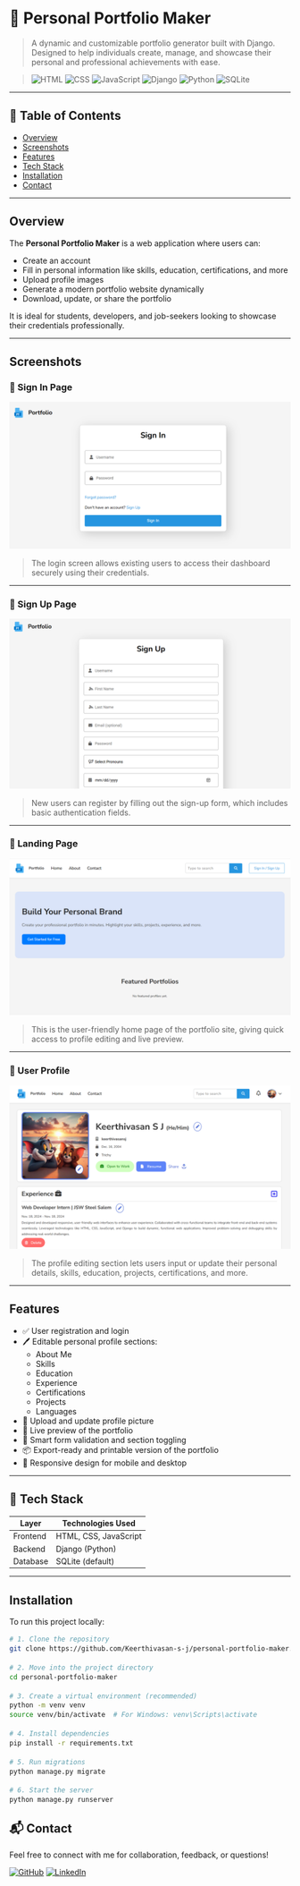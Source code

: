 # 💼 Personal Portfolio Maker

> A dynamic and customizable portfolio generator built with Django. Designed to help individuals create, manage, and showcase their personal and professional achievements with ease.

> ![HTML](https://img.shields.io/badge/HTML-5-orange?style=flat-square) ![CSS](https://img.shields.io/badge/CSS-3-blue?style=flat-square) ![JavaScript](https://img.shields.io/badge/JavaScript-ES6-yellow?style=flat-square) ![Django](https://img.shields.io/badge/Django-5.5-green?style=flat-square&logo=django) ![Python](https://img.shields.io/badge/Python-3.11-blue?style=flat-square&logo=python&logoColor=white) ![SQLite](https://img.shields.io/badge/SQLite-blue?style=flat-square&logo=sqlite)
---

## 📌 Table of Contents

- [Overview](#overview)
- [Screenshots](#screenshots)
- [Features](#features)
- [Tech Stack](#-tech-stack)
- [Installation](#installation)
- [Contact](#-contact)

---

## Overview

The **Personal Portfolio Maker** is a web application where users can:
- Create an account
- Fill in personal information like skills, education, certifications, and more
- Upload profile images
- Generate a modern portfolio website dynamically
- Download, update, or share the portfolio

It is ideal for students, developers, and job-seekers looking to showcase their credentials professionally.

---

## Screenshots

### 🔹 Sign In Page
![SignIn Page](assets/signin.png)
> The login screen allows existing users to access their dashboard securely using their credentials.

---

### 🔹 Sign Up Page
![SignUp Page](assets/signup.png)
> New users can register by filling out the sign-up form, which includes basic authentication fields.

---

### 🔹 Landing Page
![Landing Page](assets/landingpage.png)
> This is the user-friendly home page of the portfolio site, giving quick access to profile editing and live preview.

---

### 🔹 User Profile
![User Profile](assets/profile.png)
> The profile editing section lets users input or update their personal details, skills, education, projects, certifications, and more.

---

## Features

- ✅ User registration and login
- 🖊️ Editable personal profile sections:
  - About Me
  - Skills
  - Education
  - Experience
  - Certifications
  - Projects
  - Languages
- 📸 Upload and update profile picture
- 📄 Live preview of the portfolio
- 🧠 Smart form validation and section toggling
- 📦 Export-ready and printable version of the portfolio
- 🎨 Responsive design for mobile and desktop

---

## 🧰 Tech Stack

| Layer       | Technologies Used                    |
|-------------|--------------------------------------|
| Frontend    | HTML, CSS, JavaScript     |
| Backend     | Django (Python)                      |
| Database    | SQLite (default)  |

---


## Installation

To run this project locally:

```bash
# 1. Clone the repository
git clone https://github.com/Keerthivasan-s-j/personal-portfolio-maker.git

# 2. Move into the project directory
cd personal-portfolio-maker

# 3. Create a virtual environment (recommended)
python -m venv venv
source venv/bin/activate  # For Windows: venv\Scripts\activate

# 4. Install dependencies
pip install -r requirements.txt

# 5. Run migrations
python manage.py migrate

# 6. Start the server
python manage.py runserver

```

## 📬 Contact

Feel free to connect with me for collaboration, feedback, or questions!

[![GitHub](https://img.shields.io/badge/GitHub-Keerthivasan--s--j-green?style=flat-square&logo=github)](https://github.com/Keerthivasan-s-j)
[![LinkedIn](https://img.shields.io/badge/LinkedIn-KeerthivasanSJ-blue?style=flat-square&logo=linkedin)](https://www.linkedin.com/in/keerthivasansj)

